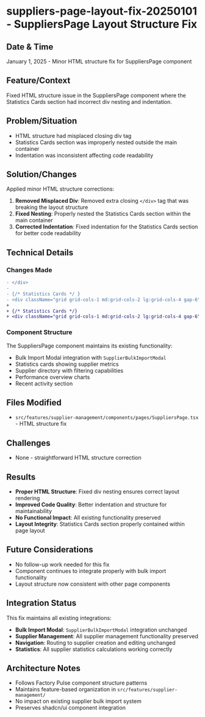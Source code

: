 # suppliers-page-layout-fix-20250101 - SuppliersPage Layout Structure Fix

## Date & Time
January 1, 2025 - Minor HTML structure fix for SuppliersPage component

## Feature/Context
Fixed HTML structure issue in the SuppliersPage component where the Statistics Cards section had incorrect div nesting and indentation.

## Problem/Situation
- HTML structure had misplaced closing div tag
- Statistics Cards section was improperly nested outside the main container
- Indentation was inconsistent affecting code readability

## Solution/Changes
Applied minor HTML structure corrections:

1. **Removed Misplaced Div**: Removed extra closing `</div>` tag that was breaking the layout structure
2. **Fixed Nesting**: Properly nested the Statistics Cards section within the main container
3. **Corrected Indentation**: Fixed indentation for the Statistics Cards section for better code readability

## Technical Details

### Changes Made
```diff
- </div>
-
- {/* Statistics Cards */ }
- <div className="grid grid-cols-1 md:grid-cols-2 lg:grid-cols-4 gap-6">
+ 
+ {/* Statistics Cards */}
+ <div className="grid grid-cols-1 md:grid-cols-2 lg:grid-cols-4 gap-6">
```

### Component Structure
The SuppliersPage component maintains its existing functionality:
- Bulk Import Modal integration with `SupplierBulkImportModal`
- Statistics cards showing supplier metrics
- Supplier directory with filtering capabilities
- Performance overview charts
- Recent activity section

## Files Modified
- `src/features/supplier-management/components/pages/SuppliersPage.tsx` - HTML structure fix

## Challenges
- None - straightforward HTML structure correction

## Results
- **Proper HTML Structure**: Fixed div nesting ensures correct layout rendering
- **Improved Code Quality**: Better indentation and structure for maintainability
- **No Functional Impact**: All existing functionality preserved
- **Layout Integrity**: Statistics Cards section properly contained within page layout

## Future Considerations
- No follow-up work needed for this fix
- Component continues to integrate properly with bulk import functionality
- Layout structure now consistent with other page components

## Integration Status
This fix maintains all existing integrations:
- **Bulk Import Modal**: `SupplierBulkImportModal` integration unchanged
- **Supplier Management**: All supplier management functionality preserved
- **Navigation**: Routing to supplier creation and editing unchanged
- **Statistics**: All supplier statistics calculations working correctly

## Architecture Notes
- Follows Factory Pulse component structure patterns
- Maintains feature-based organization in `src/features/supplier-management/`
- No impact on existing supplier bulk import system
- Preserves shadcn/ui component integration